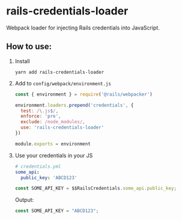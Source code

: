 # rails-credentials-loader

Webpack loader for injecting Rails credentials into JavaScript.

## How to use:

1. Install

   ```
   yarn add rails-credentials-loader
   ```

2. Add to `config/webpack/environment.js`

   ```javascript
   const { environment } = require('@rails/webpacker')

   environment.loaders.prepend('credentials', {
     test: /\.js$/,
     enforce: 'pre',
     exclude: /node_modules/,
     use: 'rails-credentials-loader'
   })

   module.exports = environment
   ```

3. Use your credentials in your JS

   ```yaml
   # credentials.yml
   some_api:
     public_key: 'ABCD123'
   ```

   ```javascript
   const SOME_API_KEY = $$RailsCredentials.some_api.public_key;
   ```

   Output:

   ```javascript
   const SOME_API_KEY = "ABCD123";
   ```
